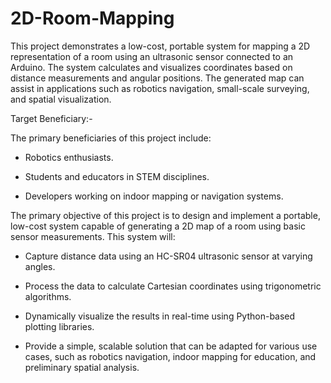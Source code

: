 # 2D-Room-Mapping

This project demonstrates a low-cost, portable system for mapping a 2D representation of a room using an ultrasonic sensor connected to an Arduino. The system calculates and visualizes coordinates based on distance measurements and angular positions. The generated map can assist in applications such as robotics navigation, small-scale surveying, and spatial visualization.

Target Beneficiary:-

The primary beneficiaries of this project include:

* Robotics enthusiasts.

* Students and educators in STEM disciplines.

* Developers working on indoor mapping or navigation systems.

The primary objective of this project is to design and implement a portable, low-cost system capable of generating a 2D map of a room using basic sensor measurements. This system will:

* Capture distance data using an HC-SR04 ultrasonic sensor at varying angles.

* Process the data to calculate Cartesian coordinates using trigonometric algorithms.

* Dynamically visualize the results in real-time using Python-based plotting libraries.

* Provide a simple, scalable solution that can be adapted for various use cases, such as robotics navigation, indoor mapping for education, and preliminary spatial analysis.
